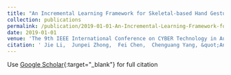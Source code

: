 ```yaml
---
title: "An Incremental Learning Framework for Skeletal-based Hand Gesture Recognition with Leap Motion"
collection: publications
permalink: /publication/2019-01-01-An-Incremental-Learning-Framework-for-Skeletal-based-Hand-Gesture-Recognition-with-Leap-Motion
date: 2019-01-01
venue: 'The 9th IEEE International Conference on CYBER Technology in Automation, Control, and Intelligent Systems'
citation: ' Jie Li,  Junpei Zhong,  Fei Chen,  Chenguang Yang, &quot;An Incremental Learning Framework for Skeletal-based Hand Gesture Recognition with Leap Motion.&quot; The 9th IEEE International Conference on CYBER Technology in Automation, Control, and Intelligent Systems, 2019.'
---
```

Use [Google Scholar](https://scholar.google.com/scholar?q=An+Incremental+Learning+Framework+for+Skeletal+based+Hand+Gesture+Recognition+with+Leap+Motion){:target="_blank"} for full citation